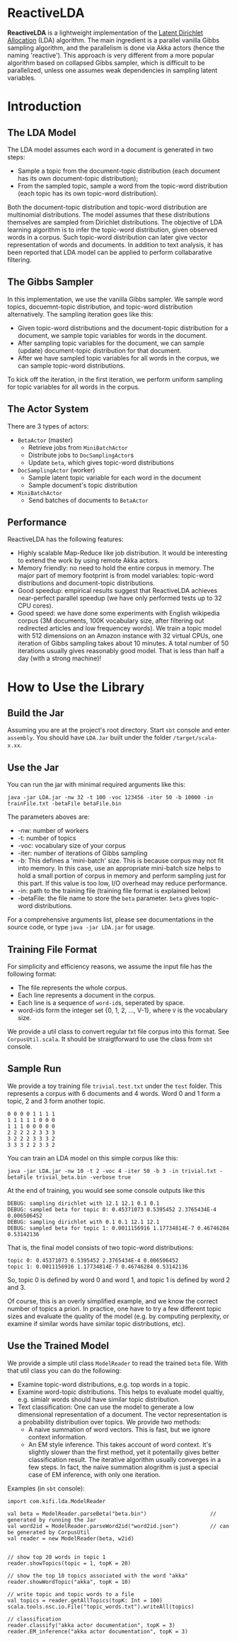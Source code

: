 ReactiveLDA
===========

__ReactiveLDA__ is a lightweight implementation of the [Latent Dirichlet Allocation](http://en.wikipedia.org/wiki/Latent_Dirichlet_allocation) (LDA) algorithm. The main ingredient is a parallel vanilla Gibbs sampling algorithm, and the parallelism is done via Akka actors (hence the naming 'reactive'). This approach is very different from a more popular algorithm based on collapsed Gibbs sampler, which is difficult to be parallelized, unless one assumes weak dependencies in sampling latent variables. 

# Introduction

## The LDA Model
The LDA model assumes each word in a document is generated in two steps:
- Sample a topic from the document-topic distribution (each document has its own document-topic distribution);
- From the sampled topic, sample a word from the topic-word distribution (each topic has its own topic-word distribution). 
 
Both the document-topic distribution and topic-word distribution are multinomial distributions. The model assumes that these distributions themselves are sampled from Dirichlet distributions. The objective of LDA learning algorithm is to infer the topic-word distribution, given observed words in a corpus. Such topic-word distribution can later give vector representation of words and documents. In addition to text analysis, it has been reported that LDA model can be applied to perform collabarative filtering.

## The Gibbs Sampler
In this implementation, we use the vanilla Gibbs sampler. We sample word topics, docuemnt-topic distribution, and topic-word distribution alternatively. The sampling iteration goes like this:
- Given topic-word distributions and the document-topic distribution for a document, we sample topic variables for words in the document.
- After sampling topic variables for the document, we can sample (update) document-topic distribution for that document.
- After we have sampled topic variables for all words in the corpus, we can sample topic-word distributions.

To kick off the iteration, in the first iteration, we perform uniform sampling for topic variables for all words in the corpus.



## The Actor System
There are 3 types of actors:
- `BetaActor` (master)
  - Retrieve jobs from `MiniBatchActor`
  - Distribute jobs to `DocSamplingActor`s
  - Update `beta`, which gives topic-word distributions
- `DocSamplingActor` (worker)
  - Sample latent topic variable for each word in the document
  - Sample document's topic distribution
- `MiniBatchActor`
  - Send batches of documents to `BetaActor`

## Performance
ReactiveLDA has the following features:
- Highly scalable Map-Reduce like job distribution. It would be interesting to extend the work by using remote Akka actors.
- Memory friendly: no need to hold the entire corpus in memory. The major part of memory footprint is from model variables: topic-word distributions and document-topic distributions. 
- Good speedup: empirical results suggest that ReactiveLDA achieves near-perfect parallel speedup (we have only performed tests up to 32 CPU cores).
- Good speed: we have done some experiments with English wikipedia corpus (3M documents, 100K vocabulary size, after filtering out redirected articles and low frequencey words). We train a topic model with 512 dimensions on an Amazon instance with 32 virtual CPUs, one iteration of Gibbs sampling takes about 10 minutes. A total number of 50 iterations usually gives reasonably good model. That is less than half a day (with a strong machine)! 

 
# How to Use the Library

## Build the Jar
Assuming you are at the project's root directory. Start `sbt` console and enter `assembly`. You should have `LDA.Jar` built under the folder `/target/scala-x.xx`.

## Use the Jar
You can run the jar with minimal required arguments like this:
```
java -jar LDA.jar -nw 32 -t 100 -voc 123456 -iter 50 -b 10000 -in trainFile.txt -betaFile betaFile.bin
```

The parameters aboves are:
- -nw: number of workers
- -t: number of topics
- -voc: vocabulary size of your corpus
- -iter: number of iterations of Gibbs sampling
- -b: This defines a 'mini-batch' size. This is because corpus may not fit into memory. In this case, use an appropriate mini-batch size helps to hold a small portion of corpus in memory and perform sampling just for this part. If this value is too low, I/O overhead may reduce performance. 
- -in: path to the training file (training file format is explained below)
- -betaFile: the file name to store the `beta` parameter. `beta` gives topic-word distributions. 

For a comprehensive arguments list, please see documentations in the source code, or type `java -jar LDA.jar` for usage. 

## Training File Format
For simplicity and efficiency reasons, we assume the input file has the following format:
- The file represents the whole corpus.
- Each line represents a document in the corpus.
- Each line is a sequence of `word-id`s, seperated by space. 
- word-ids form the integer set {0, 1, 2, ..., V-1}, where `V` is the vocabulary size. 

We provide a util class to convert regular txt file corpus into this format. See `CorpusUtil.scala`. It should be straigtforward to use the class from `sbt` console. 

## Sample Run
We provide a toy training file `trivial.test.txt` under the `test` folder. This represents a corpus with 6 documents and 4 words. Word 0 and 1 form a topic, 2 and 3 form another topic. 

```
0 0 0 0 1 1 1 1
1 1 1 1 1 0 0 0
1 1 1 0 0 0 0 0
2 2 2 2 2 3 3 3
3 2 2 2 3 3 3 2
3 3 3 2 2 3 3 2
```

You can train an LDA model on this simple corpus like this:
```
java -jar LDA.jar -nw 10 -t 2 -voc 4 -iter 50 -b 3 -in trivial.txt -betaFile trivial_beta.bin -verbose true
```
At the end of training, you would see some console outputs like this
```
DEBUG: sampling dirichlet with 12.1 12.1 0.1 0.1
DEBUG: sampled beta for topic 0: 0.45371073 0.5395452 2.3765434E-4 0.006506452
DEBUG: sampling dirichlet with 0.1 0.1 12.1 12.1
DEBUG: sampled beta for topic 1: 0.0011156916 1.17734814E-7 0.46746284 0.53142136
```

That is, the final model consists of two topic-word distributions:
```
topic 0: 0.45371073 0.5395452 2.3765434E-4 0.006506452
topic 1: 0.0011156916 1.17734814E-7 0.46746284 0.53142136
```
So, topic 0 is defined by word 0 and word 1, and topic 1 is defined by word 2 and 3. 

Of course, this is an overly simplified example, and we know the correct number of topics a priori. In practice, one have to try a few different topic sizes and evaluate the quality of the model (e.g. by computing perplexity, or examine if similar words have similar topic distributions, etc). 

## Use the Trained Model
We provide a simple util class `ModelReader` to read the trained `beta` file. With that util class you can do the following:
- Examine topic-word distributions, e.g. top words in a topic.
- Examine word-topic distributions. This helps to evaluate model qualtiy, e.g. simialr words should have similar topic distribution.
- Text classification: One can use the model to generate a low dimensional representation of a document. The vector representation is a probability distribution over topics. We provide two methods:
  - A naive summation of word vectors. This is fast, but we ignore context information.
  - An EM style inference. This takes account of word context. It's slightly slower than the first method, yet it potentailly gives better classification result. The iterative algorithm usually converges in a few steps. In fact, the naive summation alogrithm is just a special case of EM inference, with only one iteration.

Examples (in `sbt` console):
```
import com.kifi.lda.ModelReader

val beta = ModelReader.parseBeta("beta.bin")                    // generated by running the Jar
val word2id = ModelReader.parseWord2id("word2id.json")          // can be generated by CorpusUtil
val reader = new ModelReader(beta, w2id)


// show top 20 words in topic 1
reader.showTopics(topic = 1, topK = 20)

// show the top 10 topics associated with the word "akka"
reader.showWordTopic("akka", topK = 10)

// write topic and topic words to a file
val topics = reader.getAllTopics(topK: Int = 100)
scala.tools.nsc.io.File("topic_words.txt").writeAll(topics)

// classification
reader.classify("akka actor documentation", topK = 3)
reader.EM_inference("akka actor documentation", topK = 3)
```




